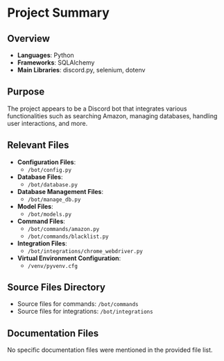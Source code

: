 # Project Summary

## Overview
- **Languages**: Python
- **Frameworks**: SQLAlchemy
- **Main Libraries**: discord.py, selenium, dotenv

## Purpose
The project appears to be a Discord bot that integrates various functionalities such as searching Amazon, managing databases, handling user interactions, and more.

## Relevant Files
- **Configuration Files**:
  - `/bot/config.py`
- **Database Files**:
  - `/bot/database.py`
- **Database Management Files**:
  - `/bot/manage_db.py`
- **Model Files**:
  - `/bot/models.py`
- **Command Files**:
  - `/bot/commands/amazon.py`
  - `/bot/commands/blacklist.py`
- **Integration Files**:
  - `/bot/integrations/chrome_webdriver.py`
- **Virtual Environment Configuration**:
  - `/venv/pyvenv.cfg`

## Source Files Directory
- Source files for commands: `/bot/commands`
- Source files for integrations: `/bot/integrations`

## Documentation Files
No specific documentation files were mentioned in the provided file list.